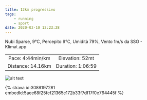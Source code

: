 ```yaml
---
title: 12km progressivo
tags:
	- running
	- sport
date: 2020-02-10 12:23:28
---
```

Nubi Sparse, 9°C, Percepito 9°C, Umidità 79%, Vento 1m/s da SSO - Klimat.app

| | |
| :-: | :-: |
| Pace: 4:44min/km | Elevation: 52mt |
| Distance: 14.16km | Duration: 1:06:59 |



![alt text](/images/2020/20200210-activity-map.png "map")


{% strava id:3088197281 embedId:5aee68f25fcf21365c172b33f7df17f0e764445f %}